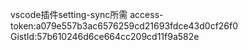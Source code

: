 vscode插件setting-sync所需
access-token:a079e557b3ac6576259cd21693fdce43d0cf26f0
GistId:57b610246d6ce664cc209cd11f9a582e

